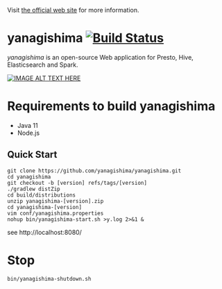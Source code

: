 Visit [the official web site](https://yanagishima.github.io/yanagishima) for more information.

# yanagishima [![Build Status](https://travis-ci.com/yanagishima/yanagishima.svg?branch=master)](https://travis-ci.com/yanagishima/yanagishima)

*yanagishima* is an open-source Web application for Presto, Hive, Elasticsearch and Spark.

[![IMAGE ALT TEXT HERE](http://img.youtube.com/vi/SoneFYNCXJE/maxresdefault.jpg)](http://www.youtube.com/watch?v=SoneFYNCXJE)


# Requirements to build yanagishima

* Java 11
* Node.js

## Quick Start
```
git clone https://github.com/yanagishima/yanagishima.git
cd yanagishima
git checkout -b [version] refs/tags/[version]
./gradlew distZip
cd build/distributions
unzip yanagishima-[version].zip
cd yanagishima-[version]
vim conf/yanagishima.properties
nohup bin/yanagishima-start.sh >y.log 2>&1 &
```
see http://localhost:8080/

# Stop
```
bin/yanagishima-shutdown.sh
```
